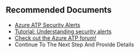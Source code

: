 <properties
	pageTitle="Potential false-positive alert"
	description="Potential false-positive alert"
	infoBubbleText="Potential false-positive alert"
	service="microsoft-aatp"
	resource="aatp"
	authors="digeler"
	ms.author="digeler"
	displayOrder="1"
	selfHelpType="generic"
	supportTopicIds="32729039"
	resourceTags=""
	productPesIds="16264"
	cloudEnvironments="Public,fairfax"
	articleId="b12986af-682d-38f2-9baf-72667494f905"
	ownershipId="Azure_Advanced_Threat_Protection"
/>

## **Recommended Documents**

* [Azure ATP Security Alerts](https://docs.microsoft.com/azure-advanced-threat-protection/suspicious-activity-guide?tabs=external)
* [Tutorial: Understanding security alerts](https://docs.microsoft.com/azure-advanced-threat-protection/understanding-security-alerts)
* [Check out the Azure ATP forum!](https://techcommunity.microsoft.com/t5/azure-advanced-threat-protection/bd-p/AzureAdvancedThreatProtection)
* Continue To The Next Step And Provide Details